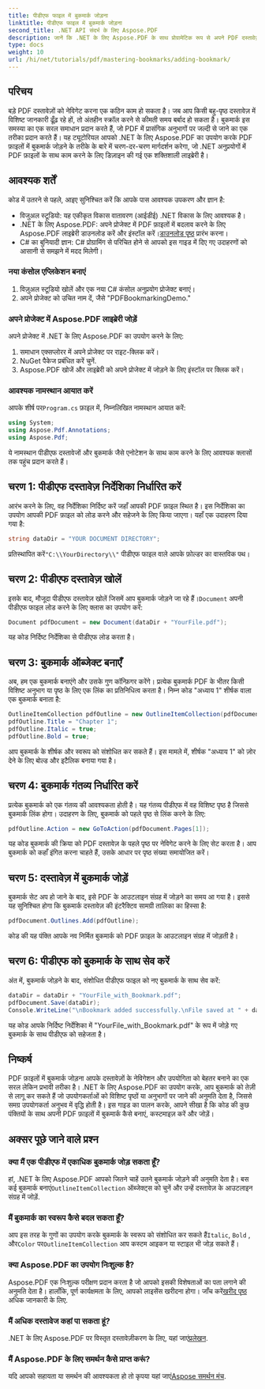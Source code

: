 ```yaml
---
title: पीडीएफ फाइल में बुकमार्क जोड़ना
linktitle: पीडीएफ फाइल में बुकमार्क जोड़ना
second_title: .NET API संदर्भ के लिए Aspose.PDF
description: जानें कि .NET के लिए Aspose.PDF के साथ प्रोग्रामेटिक रूप से अपने PDF दस्तावेज़ों में बुकमार्क कैसे जोड़ें। यह चरण-दर-चरण मार्गदर्शिका आवश्यक पैकेज आयात करने से लेकर संशोधित दस्तावेज़ को सहेजने तक सब कुछ कवर करती है।
type: docs
weight: 10
url: /hi/net/tutorials/pdf/mastering-bookmarks/adding-bookmark/
---
```

## परिचय

बड़े PDF दस्तावेज़ों को नेविगेट करना एक कठिन काम हो सकता है। जब आप किसी बहु-पृष्ठ दस्तावेज़ में विशिष्ट जानकारी ढूँढ़ रहे हों, तो अंतहीन स्क्रॉल करने से कीमती समय बर्बाद हो सकता है। बुकमार्क इस समस्या का एक सरल समाधान प्रदान करते हैं, जो PDF में प्रासंगिक अनुभागों पर जल्दी से जाने का एक तरीका प्रदान करते हैं। यह ट्यूटोरियल आपको .NET के लिए Aspose.PDF का उपयोग करके PDF फ़ाइलों में बुकमार्क जोड़ने के तरीके के बारे में चरण-दर-चरण मार्गदर्शन करेगा, जो .NET अनुप्रयोगों में PDF फ़ाइलों के साथ काम करने के लिए डिज़ाइन की गई एक शक्तिशाली लाइब्रेरी है।

## आवश्यक शर्तें

कोड में उतरने से पहले, आइए सुनिश्चित करें कि आपके पास आवश्यक उपकरण और ज्ञान है:

- विजुअल स्टूडियो: यह एकीकृत विकास वातावरण (आईडीई) .NET विकास के लिए आवश्यक है।
-  .NET के लिए Aspose.PDF: अपने प्रोजेक्ट में PDF फ़ाइलों में बदलाव करने के लिए Aspose.PDF लाइब्रेरी डाउनलोड करें और इंस्टॉल करें।[डाउनलोड पृष्ठ](https://releases.aspose.com/pdf/net/) प्रारंभ करना।
- C# का बुनियादी ज्ञान: C# प्रोग्रामिंग से परिचित होने से आपको इस गाइड में दिए गए उदाहरणों को आसानी से समझने में मदद मिलेगी।

### नया कंसोल एप्लिकेशन बनाएं

1. विज़ुअल स्टूडियो खोलें और एक नया C# कंसोल अनुप्रयोग प्रोजेक्ट बनाएं।
2. अपने प्रोजेक्ट को उचित नाम दें, जैसे "PDFBookmarkingDemo."

### अपने प्रोजेक्ट में Aspose.PDF लाइब्रेरी जोड़ें

अपने प्रोजेक्ट में .NET के लिए Aspose.PDF का उपयोग करने के लिए:

1. समाधान एक्सप्लोरर में अपने प्रोजेक्ट पर राइट-क्लिक करें।
2. NuGet पैकेज प्रबंधित करें चुनें.
3. Aspose.PDF खोजें और लाइब्रेरी को अपने प्रोजेक्ट में जोड़ने के लिए इंस्टॉल पर क्लिक करें।

### आवश्यक नामस्थान आयात करें

 आपके शीर्ष पर`Program.cs` फ़ाइल में, निम्नलिखित नामस्थान आयात करें:

```csharp
using System;
using Aspose.Pdf.Annotations;
using Aspose.Pdf;
```

ये नामस्थान पीडीएफ दस्तावेजों और बुकमार्क जैसे एनोटेशन के साथ काम करने के लिए आवश्यक क्लासों तक पहुंच प्रदान करते हैं।

## चरण 1: पीडीएफ दस्तावेज़ निर्देशिका निर्धारित करें

आरंभ करने के लिए, वह निर्देशिका निर्दिष्ट करें जहाँ आपकी PDF फ़ाइल स्थित है। इस निर्देशिका का उपयोग आपकी PDF फ़ाइल को लोड करने और सहेजने के लिए किया जाएगा। यहाँ एक उदाहरण दिया गया है:

```csharp
string dataDir = "YOUR DOCUMENT DIRECTORY";
```

 प्रतिस्थापित करें`"C:\\YourDirectory\\"` पीडीएफ फाइल वाले आपके फ़ोल्डर का वास्तविक पथ।

## चरण 2: पीडीएफ दस्तावेज़ खोलें

 इसके बाद, मौजूदा पीडीएफ दस्तावेज़ खोलें जिसमें आप बुकमार्क जोड़ने जा रहे हैं।`Document` अपनी पीडीएफ फाइल लोड करने के लिए क्लास का उपयोग करें:

```csharp
Document pdfDocument = new Document(dataDir + "YourFile.pdf");
```

यह कोड निर्दिष्ट निर्देशिका से पीडीएफ लोड करता है।

## चरण 3: बुकमार्क ऑब्जेक्ट बनाएँ

अब, हम एक बुकमार्क बनाएंगे और उसके गुण कॉन्फ़िगर करेंगे। प्रत्येक बुकमार्क PDF के भीतर किसी विशिष्ट अनुभाग या पृष्ठ के लिए एक लिंक का प्रतिनिधित्व करता है। निम्न कोड "अध्याय 1" शीर्षक वाला एक बुकमार्क बनाता है:

```csharp
OutlineItemCollection pdfOutline = new OutlineItemCollection(pdfDocument.Outlines);
pdfOutline.Title = "Chapter 1";
pdfOutline.Italic = true;
pdfOutline.Bold = true;
```

आप बुकमार्क के शीर्षक और स्वरूप को संशोधित कर सकते हैं। इस मामले में, शीर्षक "अध्याय 1" को ज़ोर देने के लिए बोल्ड और इटैलिक बनाया गया है।

## चरण 4: बुकमार्क गंतव्य निर्धारित करें

प्रत्येक बुकमार्क को एक गंतव्य की आवश्यकता होती है। यह गंतव्य पीडीएफ में वह विशिष्ट पृष्ठ है जिससे बुकमार्क लिंक होगा। उदाहरण के लिए, बुकमार्क को पहले पृष्ठ से लिंक करने के लिए:

```csharp
pdfOutline.Action = new GoToAction(pdfDocument.Pages[1]);
```

यह कोड बुकमार्क की क्रिया को PDF दस्तावेज़ के पहले पृष्ठ पर नेविगेट करने के लिए सेट करता है। आप बुकमार्क को कहाँ इंगित करना चाहते हैं, उसके आधार पर पृष्ठ संख्या समायोजित करें।

## चरण 5: दस्तावेज़ में बुकमार्क जोड़ें

बुकमार्क सेट अप हो जाने के बाद, इसे PDF के आउटलाइन संग्रह में जोड़ने का समय आ गया है। इससे यह सुनिश्चित होगा कि बुकमार्क दस्तावेज़ की इंटरैक्टिव सामग्री तालिका का हिस्सा है:

```csharp
pdfDocument.Outlines.Add(pdfOutline);
```

कोड की यह पंक्ति आपके नव निर्मित बुकमार्क को PDF फ़ाइल के आउटलाइन संग्रह में जोड़ती है।

## चरण 6: पीडीएफ को बुकमार्क के साथ सेव करें

अंत में, बुकमार्क जोड़ने के बाद, संशोधित पीडीएफ फाइल को नए बुकमार्क के साथ सेव करें:

```csharp
dataDir = dataDir + "YourFile_with_Bookmark.pdf";
pdfDocument.Save(dataDir);
Console.WriteLine("\nBookmark added successfully.\nFile saved at " + dataDir);
```

यह कोड आपके निर्दिष्ट निर्देशिका में "YourFile_with_Bookmark.pdf" के रूप में जोड़े गए बुकमार्क के साथ पीडीएफ को सहेजता है।

## निष्कर्ष

PDF फ़ाइलों में बुकमार्क जोड़ना आपके दस्तावेज़ों के नेविगेशन और उपयोगिता को बेहतर बनाने का एक सरल लेकिन प्रभावी तरीका है। .NET के लिए Aspose.PDF का उपयोग करके, आप बुकमार्क को तेज़ी से लागू कर सकते हैं जो उपयोगकर्ताओं को विशिष्ट पृष्ठों या अनुभागों पर जाने की अनुमति देता है, जिससे समग्र उपयोगकर्ता अनुभव में वृद्धि होती है। इस गाइड का पालन करके, आपने सीखा है कि कोड की कुछ पंक्तियों के साथ अपनी PDF फ़ाइलों में बुकमार्क कैसे बनाएं, कस्टमाइज़ करें और जोड़ें।

## अक्सर पूछे जाने वाले प्रश्न

### क्या मैं एक पीडीएफ में एकाधिक बुकमार्क जोड़ सकता हूँ?

 हां, .NET के लिए Aspose.PDF आपको जितने चाहें उतने बुकमार्क जोड़ने की अनुमति देता है। बस कई बुकमार्क बनाएं`OutlineItemCollection` ऑब्जेक्ट्स को चुनें और उन्हें दस्तावेज़ के आउटलाइन संग्रह में जोड़ें.

### मैं बुकमार्क का स्वरूप कैसे बदल सकता हूँ?

 आप इस तरह के गुणों का उपयोग करके बुकमार्क के स्वरूप को संशोधित कर सकते हैं`Italic`, `Bold` , और`Color` पर`OutlineItemCollection` आप कस्टम आइकन या स्टाइल भी जोड़ सकते हैं।

### क्या Aspose.PDF का उपयोग निःशुल्क है?

 Aspose.PDF एक निःशुल्क परीक्षण प्रदान करता है जो आपको इसकी विशेषताओं का पता लगाने की अनुमति देता है। हालाँकि, पूर्ण कार्यक्षमता के लिए, आपको लाइसेंस खरीदना होगा। जाँच करें[खरीद पृष्ठ](https://purchase.aspose.com/buy) अधिक जानकारी के लिए.

### मैं अधिक दस्तावेज कहां पा सकता हूं?

 .NET के लिए Aspose.PDF पर विस्तृत दस्तावेज़ीकरण के लिए, यहां जाएं[प्रलेखन](https://reference.aspose.com/pdf/net/).

### मैं Aspose.PDF के लिए समर्थन कैसे प्राप्त करूं?

 यदि आपको सहायता या समर्थन की आवश्यकता हो तो कृपया यहां जाएं[Aspose समर्थन मंच](https://forum.aspose.com/c/pdf/10).